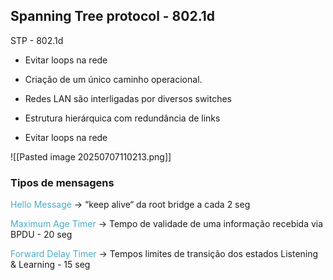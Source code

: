 ## Spanning Tree protocol - 802.1d

STP - 802.1d

- Evitar loops na rede

- Criação de um único caminho operacional.

- Redes LAN são interligadas por diversos switches

- Estrutura hierárquica com redundância de links

- Evitar loops na rede




![[Pasted image 20250707110213.png]]



### Tipos de mensagens

<font color="#4bacc6">Hello Message</font> → “keep alive“ da root bridge a cada 2 seg

<font color="#4bacc6">Maximum Age Timer</font> → Tempo de validade de uma informação recebida via BPDU - 20 seg

<font color="#4bacc6">Forward Delay Timer</font> → Tempos limites de transição dos estados Listening & Learning - 15 seg

